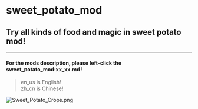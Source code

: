 # sweet_potato_mod

## Try all kinds of food and magic in sweet potato mod!

-----------------------------------------------------------------------------------------

#### For the mods description, please left-click the sweet_potato_mod:xx_xx.md !

> en_us is English!  
> zh_cn is Chinese!

![Sweet_Potato_Crops.png](https://i.loli.net/2020/11/23/zEqy5TQexFDAKuI.png)
